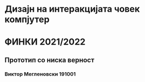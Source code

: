 # Дизајн на интеракцијата човек компјутер
# ФИНКИ 2021/2022
## Прототип со ниска верност
### Виктор Мегленовски 191001
